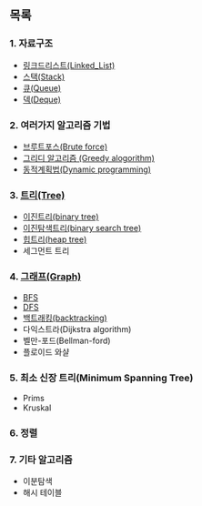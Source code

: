 ## 목록
### 1. 자료구조
- [링크드리스트(Linked_List)](./data_structure/링크드리스트.md)
- [스택(Stack)](./data_structure/스택.md)
- [큐(Queue)](./data_structure/큐.md)
- [덱(Deque)](./data_structure/덱.md)

### 2. 여러가지 알고리즘 기법
- [브루트포스(Brute force)](./basic_algorithm/brute_force.md)
- [그리디 알고리즘 (Greedy alogorithm)](./basic_algorithm/greedy.md)
- [동적계획법(Dynamic programming)](./basic_algorithm/dp.md)

### 3. [트리(Tree)](./tree/트리.md)
- [이진트리(binary tree)](./tree/이진트리.md)
- [이진탐색트리(binary search tree)](./tree/이진탐색트리.md)
- [힙트리(heap tree)](./tree/힙트리.md)
- 세그먼트 트리

### 4. [그래프(Graph)](./graph/그래프.md)
- [BFS](./graph/BFS.md)
- [DFS](./graph/DFS.md)
- [백트래킹(backtracking)](./graph/백트래킹.md)
- 다익스트라(Dijkstra algorithm)
- 벨만-포드(Bellman-ford)
- 플로이드 와샬

### 5. 최소 신장 트리(Minimum Spanning Tree)
- Prims
- Kruskal

### 6. 정렬

### 7. 기타 알고리즘
- 이분탐색
- 해시 테이블

